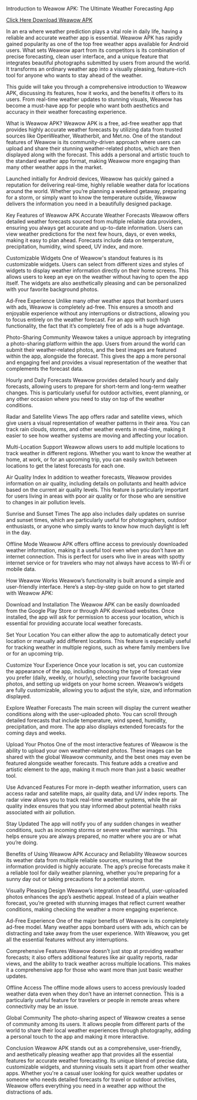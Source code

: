 Introduction to Weawow APK: The Ultimate Weather Forecasting App

[Click Here Download Weawow APK](https://shorturl.at/z2Fue)

In an era where weather prediction plays a vital role in daily life, having a reliable and accurate weather app is essential. Weawow APK has rapidly gained popularity as one of the top free weather apps available for Android users. What sets Weawow apart from its competitors is its combination of precise forecasting, clean user interface, and a unique feature that integrates beautiful photographs submitted by users from around the world. It transforms an ordinary weather app into a visually pleasing, feature-rich tool for anyone who wants to stay ahead of the weather.

This guide will take you through a comprehensive introduction to Weawow APK, discussing its features, how it works, and the benefits it offers to its users. From real-time weather updates to stunning visuals, Weawow has become a must-have app for people who want both aesthetics and accuracy in their weather forecasting experience.

What is Weawow APK?
Weawow APK is a free, ad-free weather app that provides highly accurate weather forecasts by utilizing data from trusted sources like OpenWeather, Weatherbit, and Met.no. One of the standout features of Weawow is its community-driven approach where users can upload and share their stunning weather-related photos, which are then displayed along with the forecast. This adds a personal and artistic touch to the standard weather app format, making Weawow more engaging than many other weather apps in the market.

Launched initially for Android devices, Weawow has quickly gained a reputation for delivering real-time, highly reliable weather data for locations around the world. Whether you’re planning a weekend getaway, preparing for a storm, or simply want to know the temperature outside, Weawow delivers the information you need in a beautifully designed package.

Key Features of Weawow APK
Accurate Weather Forecasts Weawow offers detailed weather forecasts sourced from multiple reliable data providers, ensuring you always get accurate and up-to-date information. Users can view weather predictions for the next few hours, days, or even weeks, making it easy to plan ahead. Forecasts include data on temperature, precipitation, humidity, wind speed, UV index, and more.

Customizable Widgets One of Weawow's standout features is its customizable widgets. Users can select from different sizes and styles of widgets to display weather information directly on their home screens. This allows users to keep an eye on the weather without having to open the app itself. The widgets are also aesthetically pleasing and can be personalized with your favorite background photos.

Ad-Free Experience Unlike many other weather apps that bombard users with ads, Weawow is completely ad-free. This ensures a smooth and enjoyable experience without any interruptions or distractions, allowing you to focus entirely on the weather forecast. For an app with such high functionality, the fact that it’s completely free of ads is a huge advantage.

Photo-Sharing Community Weawow takes a unique approach by integrating a photo-sharing platform within the app. Users from around the world can submit their weather-related photos, and the best images are featured within the app, alongside the forecast. This gives the app a more personal and engaging feel and provides a visual representation of the weather that complements the forecast data.

Hourly and Daily Forecasts Weawow provides detailed hourly and daily forecasts, allowing users to prepare for short-term and long-term weather changes. This is particularly useful for outdoor activities, event planning, or any other occasion where you need to stay on top of the weather conditions.

Radar and Satellite Views The app offers radar and satellite views, which give users a visual representation of weather patterns in their area. You can track rain clouds, storms, and other weather events in real-time, making it easier to see how weather systems are moving and affecting your location.

Multi-Location Support Weawow allows users to add multiple locations to track weather in different regions. Whether you want to know the weather at home, at work, or for an upcoming trip, you can easily switch between locations to get the latest forecasts for each one.

Air Quality Index In addition to weather forecasts, Weawow provides information on air quality, including details on pollutants and health advice based on the current air quality levels. This feature is particularly important for users living in areas with poor air quality or for those who are sensitive to changes in air pollution levels.

Sunrise and Sunset Times The app also includes daily updates on sunrise and sunset times, which are particularly useful for photographers, outdoor enthusiasts, or anyone who simply wants to know how much daylight is left in the day.

Offline Mode Weawow APK offers offline access to previously downloaded weather information, making it a useful tool even when you don’t have an internet connection. This is perfect for users who live in areas with spotty internet service or for travelers who may not always have access to Wi-Fi or mobile data.

How Weawow Works
Weawow’s functionality is built around a simple and user-friendly interface. Here’s a step-by-step guide on how to get started with Weawow APK:

Download and Installation The Weawow APK can be easily downloaded from the Google Play Store or through APK download websites. Once installed, the app will ask for permission to access your location, which is essential for providing accurate local weather forecasts.

Set Your Location You can either allow the app to automatically detect your location or manually add different locations. This feature is especially useful for tracking weather in multiple regions, such as where family members live or for an upcoming trip.

Customize Your Experience Once your location is set, you can customize the appearance of the app, including choosing the type of forecast view you prefer (daily, weekly, or hourly), selecting your favorite background photos, and setting up widgets on your home screen. Weawow’s widgets are fully customizable, allowing you to adjust the style, size, and information displayed.

Explore Weather Forecasts The main screen will display the current weather conditions along with the user-uploaded photo. You can scroll through detailed forecasts that include temperature, wind speed, humidity, precipitation, and more. The app also displays extended forecasts for the coming days and weeks.

Upload Your Photos One of the most interactive features of Weawow is the ability to upload your own weather-related photos. These images can be shared with the global Weawow community, and the best ones may even be featured alongside weather forecasts. This feature adds a creative and artistic element to the app, making it much more than just a basic weather tool.

Use Advanced Features For more in-depth weather information, users can access radar and satellite maps, air quality data, and UV index reports. The radar view allows you to track real-time weather systems, while the air quality index ensures that you stay informed about potential health risks associated with air pollution.

Stay Updated The app will notify you of any sudden changes in weather conditions, such as incoming storms or severe weather warnings. This helps ensure you are always prepared, no matter where you are or what you’re doing.

Benefits of Using Weawow APK
Accuracy and Reliability Weawow sources its weather data from multiple reliable sources, ensuring that the information provided is highly accurate. The app’s precise forecasts make it a reliable tool for daily weather planning, whether you’re preparing for a sunny day out or taking precautions for a potential storm.

Visually Pleasing Design Weawow’s integration of beautiful, user-uploaded photos enhances the app’s aesthetic appeal. Instead of a plain weather forecast, you’re greeted with stunning images that reflect current weather conditions, making checking the weather a more engaging experience.

Ad-Free Experience One of the major benefits of Weawow is its completely ad-free model. Many weather apps bombard users with ads, which can be distracting and take away from the user experience. With Weawow, you get all the essential features without any interruptions.

Comprehensive Features Weawow doesn’t just stop at providing weather forecasts; it also offers additional features like air quality reports, radar views, and the ability to track weather across multiple locations. This makes it a comprehensive app for those who want more than just basic weather updates.

Offline Access The offline mode allows users to access previously loaded weather data even when they don’t have an internet connection. This is a particularly useful feature for travelers or people in remote areas where connectivity may be an issue.

Global Community The photo-sharing aspect of Weawow creates a sense of community among its users. It allows people from different parts of the world to share their local weather experiences through photography, adding a personal touch to the app and making it more interactive.

Conclusion
Weawow APK stands out as a comprehensive, user-friendly, and aesthetically pleasing weather app that provides all the essential features for accurate weather forecasting. Its unique blend of precise data, customizable widgets, and stunning visuals sets it apart from other weather apps. Whether you're a casual user looking for quick weather updates or someone who needs detailed forecasts for travel or outdoor activities, Weawow offers everything you need in a weather app without the distractions of ads.
